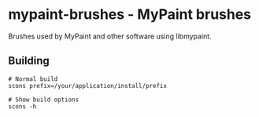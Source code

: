 mypaint-brushes - MyPaint brushes
=================================

Brushes used by MyPaint and other software using libmypaint.

Building
---------

    # Normal build
    scons prefix=/your/application/install/prefix

    # Show build options
    scons -h

